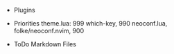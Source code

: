* Plugins

* Priorities
    theme.lua: 999
    which-key, 990
    neoconf.lua, folke/neoconf.nvim, 900

* ToDo
    Markdown Files
